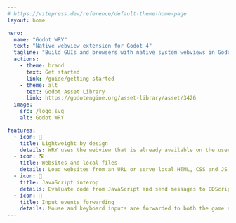 ```yaml
---
# https://vitepress.dev/reference/default-theme-home-page
layout: home

hero:
  name: "Godot WRY"
  text: "Native webview extension for Godot 4"
  tagline: "Build GUIs and browsers with native system webviews in Godot"
  actions:
    - theme: brand
      text: Get started
      link: /guide/getting-started
    - theme: alt
      text: Godot Asset Library
      link: https://godotengine.org/asset-library/asset/3426
  image:
    src: /logo.svg
    alt: Godot WRY

features:
  - icon: 🍃
    title: Lightweight by design
    details: WRY uses the webview that is already available on the user's system, no extra dependencies.
  - icon: 🌎
    title: Websites and local files
    details: Load websites from an URL or serve local HTML, CSS and JS files using "res://".
  - icon: 🧩
    title: JavaScript interop
    details: Evaluate code from JavaScript and send messages to GDScript and vice-versa.
  - icon: 🚥
    title: Input events forwarding
    details: Mouse and keyboard inputs are forwarded to both the game and the webview.
---
```

